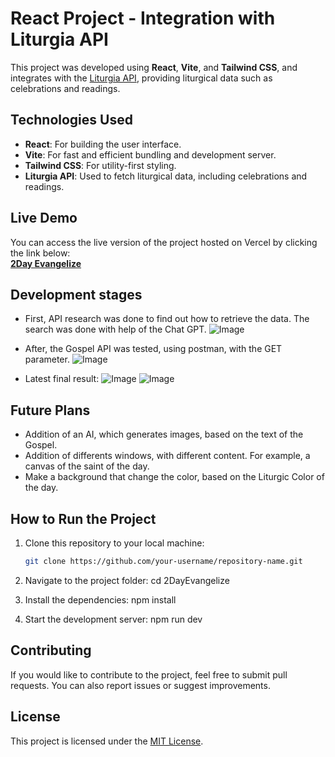 # React Project - Integration with Liturgia API

This project was developed using **React**, **Vite**, and **Tailwind CSS**, and integrates with the [Liturgia API](https://liturgia.up.railway.app/), providing liturgical data such as celebrations and readings.

## Technologies Used

- **React**: For building the user interface.
- **Vite**: For fast and efficient bundling and development server.
- **Tailwind CSS**: For utility-first styling.
- **Liturgia API**: Used to fetch liturgical data, including celebrations and readings.

## Live Demo

You can access the live version of the project hosted on Vercel by clicking the link below:  
[**2Day Evangelize**](https://2dayevangelize.vercel.app)

## Development stages

- First, API research was done to find out how to retrieve the data. The search was done with help of the Chat GPT.
![Image](https://github.com/user-attachments/assets/50c02bcf-f93c-432b-aa56-b26ea0aecb99)

- After, the Gospel API was tested, using postman, with the GET parameter. 
![Image](https://github.com/user-attachments/assets/5b269f12-4a0d-403a-8e1e-c2c794e7d228)

- Latest final result:
![Image](https://github.com/user-attachments/assets/73331c45-d188-4032-acd0-71da60cb7760)
![Image](https://github.com/user-attachments/assets/eb579358-7c9f-499f-9e71-ee64d50b9dbd)

## Future Plans

- Addition of an AI, which generates images, based on the text of the Gospel.
- Addition of differents windows, with different content. For example, a canvas of the saint of the day.
- Make a background that change the color, based on the Liturgic Color of the day.


## How to Run the Project

1. Clone this repository to your local machine:

   ```bash
   git clone https://github.com/your-username/repository-name.git
   ```

2. Navigate to the project folder:
   cd 2DayEvangelize

3. Install the dependencies:
   npm install

4. Start the development server:
   npm run dev

## Contributing

If you would like to contribute to the project, feel free to submit pull requests. You can also report issues or suggest improvements.

## License

This project is licensed under the [MIT License](LICENSE).
